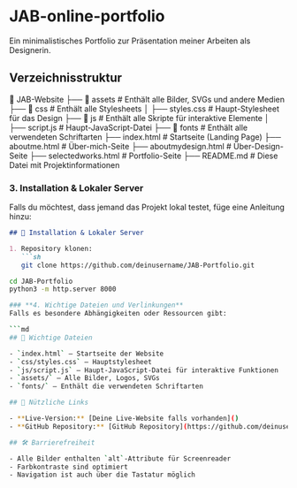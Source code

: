 # JAB-online-portfolio
Ein minimalistisches Portfolio zur Präsentation meiner Arbeiten als Designerin.

## Verzeichnisstruktur
📁 JAB-Website
├── 📁 assets # Enthält alle Bilder, SVGs und andere Medien
├── 📁 css # Enthält alle Stylesheets
│ ├── styles.css # Haupt-Stylesheet für das Design
├── 📁 js # Enthält alle Skripte für interaktive Elemente
│ ├── script.js # Haupt-JavaScript-Datei
├── 📁 fonts # Enthält alle verwendeten Schriftarten
├── index.html # Startseite (Landing Page)
├── aboutme.html # Über-mich-Seite
├── aboutmydesign.html # Über-Design-Seite
├── selectedworks.html # Portfolio-Seite
├── README.md # Diese Datei mit Projektinformationen

### **3. Installation & Lokaler Server**
Falls du möchtest, dass jemand das Projekt lokal testet, füge eine Anleitung hinzu:

```md
## 🔧 Installation & Lokaler Server

1. Repository klonen:
   ```sh
   git clone https://github.com/deinusername/JAB-Portfolio.git

cd JAB-Portfolio
python3 -m http.server 8000

### **4. Wichtige Dateien und Verlinkungen**
Falls es besondere Abhängigkeiten oder Ressourcen gibt:

```md
## 📁 Wichtige Dateien

- `index.html` – Startseite der Website
- `css/styles.css` – Hauptstylesheet
- `js/script.js` – Haupt-JavaScript-Datei für interaktive Funktionen
- `assets/` – Alle Bilder, Logos, SVGs
- `fonts/` – Enthält die verwendeten Schriftarten

## 🔗 Nützliche Links

- **Live-Version:** [Deine Live-Website falls vorhanden]()
- **GitHub Repository:** [GitHub Repository](https://github.com/deinusername/JAB-Portfolio)

## 🛠 Barrierefreiheit

- Alle Bilder enthalten `alt`-Attribute für Screenreader
- Farbkontraste sind optimiert
- Navigation ist auch über die Tastatur möglich
